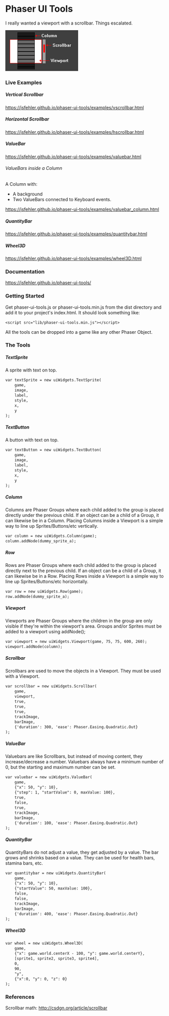 # Phaser UI Tools
I really wanted a viewport with a scrollbar. Things escalated.

![scrollbar](https://raw.githubusercontent.com/jsfehler/phaser-ui-tools/master/diagram.png)


### Live Examples

##### Vertical Scrollbar
https://jsfehler.github.io/phaser-ui-tools/examples/vscrollbar.html

##### Horizontal Scrollbar
https://jsfehler.github.io/phaser-ui-tools/examples/hscrollbar.html

##### ValueBar
https://jsfehler.github.io/phaser-ui-tools/examples/valuebar.html

###### ValueBars inside a Column
A Column with:
- A background
- Two ValueBars connected to Keyboard events.

https://jsfehler.github.io/phaser-ui-tools/examples/valuebar_column.html

##### QuantityBar
https://jsfehler.github.io/phaser-ui-tools/examples/quantitybar.html

##### Wheel3D
https://jsfehler.github.io/phaser-ui-tools/examples/wheel3D.html

### Documentation
https://jsfehler.github.io/phaser-ui-tools/


### Getting Started
Get phaser-ui-tools.js or phaser-ui-tools.min.js from the dist directory and add it to your project's index.html.
It should look something like:
```
<script src="lib/phaser-ui-tools.min.js"></script>
```
All the tools can be dropped into a game like any other Phaser Object.


### The Tools

##### TextSprite
A sprite with text on top.
```
var textSprite = new uiWidgets.TextSprite(
    game,
    image,
    label,
    style,
    x,
    y
);
```

##### TextButton
A button with text on top.
```
var textButton = new uiWidgets.TextButton(
    game,
    image,
    label,
    style,
    x,
    y
);
```

##### Column
Columns are Phaser Groups where each child added to the group is placed directly under the previous child. If an object can be a child of a Group, it can likewise be in a Column.
Placing Columns inside a Viewport is a simple way to line up Sprites/Buttons/etc vertically.
```
var column = new uiWidgets.Column(game);
column.addNode(dummy_sprite_a);
```

##### Row
Rows are Phaser Groups where each child added to the group is placed directly next to the previous child. If an object can be a child of a Group, it can likewise be in a Row.
Placing Rows inside a Viewport is a simple way to line up Sprites/Buttons/etc horizontally.
```
var row = new uiWidgets.Row(game);
row.addNode(dummy_sprite_a);
```

##### Viewport
Viewports are Phaser Groups where the children in the group are only visible if they're within the viewport's area.
Groups and/or Sprites must be added to a viewport using addNode();
```
var viewport = new uiWidgets.Viewport(game, 75, 75, 600, 260);
viewport.addNode(column);
```

##### Scrollbar
Scrollbars are used to move the objects in a Viewport. They must be used with a Viewport.
```
var scrollbar = new uiWidgets.Scrollbar(
    game,
    viewport,
    true,
    true,
    true,
    trackImage,
    barImage,
    {'duration': 300, 'ease': Phaser.Easing.Quadratic.Out}
);
```

##### ValueBar
Valuebars are like Scrollbars, but instead of moving content, they increase/decrease a number.
Valuebars always have a minimum number of 0, but the starting and maximum number can be set.
```
var valuebar = new uiWidgets.ValueBar(
    game,
    {"x": 50, "y": 10},
    {"step": 1, "startValue": 0, maxValue: 100},
    true,
    false,
    true,
    trackImage,
    barImage,
    {'duration': 100, 'ease': Phaser.Easing.Quadratic.Out}
);
```

##### QuantityBar
QuantityBars do not adjust a value, they get adjusted by a value. The bar grows and shrinks based on a value.
They can be used for health bars, stamina bars, etc.
```
var quantitybar = new uiWidgets.QuantityBar(
    game,
    {"x": 50, "y": 10},
    {"startValue": 50, maxValue: 100},
    false,
    false,
    trackImage,
    barImage,
    {'duration': 400, 'ease': Phaser.Easing.Quadratic.Out}
);
```

##### Wheel3D
```
var wheel = new uiWidgets.Wheel3D(
    game,
    {"x": game.world.centerX - 100, "y": game.world.centerY},
    [sprite1, sprite2, sprite3, sprite4],
    0,
    90,
    "y",
    {"x":0, "y": 0, "z": 0}
);
```

### References
Scrollbar math:
http://csdgn.org/article/scrollbar
